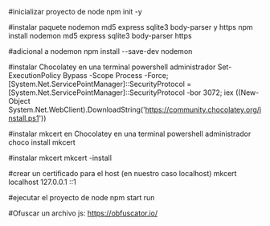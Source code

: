 #inicializar proyecto de node
npm init -y 

#instalar paquete nodemon md5 express sqlite3 body-parser y https
npm install nodemon md5 express sqlite3 body-parser https

#adicional a nodemon
npm install --save-dev nodemon

#instalar Chocolatey en una terminal powershell administrador
Set-ExecutionPolicy Bypass -Scope Process -Force; [System.Net.ServicePointManager]::SecurityProtocol = [System.Net.ServicePointManager]::SecurityProtocol -bor 3072; iex ((New-Object System.Net.WebClient).DownloadString('https://community.chocolatey.org/install.ps1'))

#instalar mkcert en Chocolatey en una terminal powershell administrador
choco install mkcert

#instalar mkcert
mkcert -install 

#crear un certificado para el host (en nuestro caso localhost)
mkcert localhost 127.0.0.1 ::1

#ejecutar el proyecto de node
npm start run

#Ofuscar un archivo js:
https://obfuscator.io/